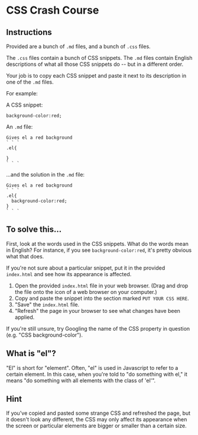 # CSS Crash Course

## Instructions

Provided are a bunch of `.md` files, and a bunch of `.css` files.

The `.css` files contain a bunch of CSS snippets. The `.md` files contain English descriptions of what all those CSS snippets do -- but in a different order.

Your job is to copy each CSS snippet and paste it next to its description in one of the `.md` files.

For example:

A CSS snippet:
```
background-color:red;
```

An `.md` file:
```
Gives el a red background
` ` `
.el{

}
` ` `
```

...and the solution in the `.md` file:
```
Gives el a red background
` ` `
.el{
  background-color:red;
}
` ` `
```

## To solve this...

First, look at the words used in the CSS snippets. What do the words mean in English? For instance, if you see `background-color:red`, it's pretty obvious what that does.

If you're not sure about a particular snippet, put it in the provided `index.html` and see how its appearance is affected.

1. Open the provided `index.html` file in your web browser. (Drag and drop the file onto the icon of a web browser on your computer.)
2. Copy and paste the snippet into the section marked `PUT YOUR CSS HERE`.
3. "Save" the `index.html` file.
4. "Refresh" the page in your browser to see what changes have been applied.

If you're still unsure, try Googling the name of the CSS property in question (e.g. "CSS background-color").

## What is "el"?

"El" is short for "element". Often, "el" is used in Javascript to refer to a certain element. In this case, when you're told to "do something with el," it means "do something with all elements with the class of 'el'".

## Hint

If you've copied and pasted some strange CSS and refreshed the page, but it doesn't look any different, the CSS may only affect its appearance when the screen or particular elements are bigger or smaller than a certain size. 

